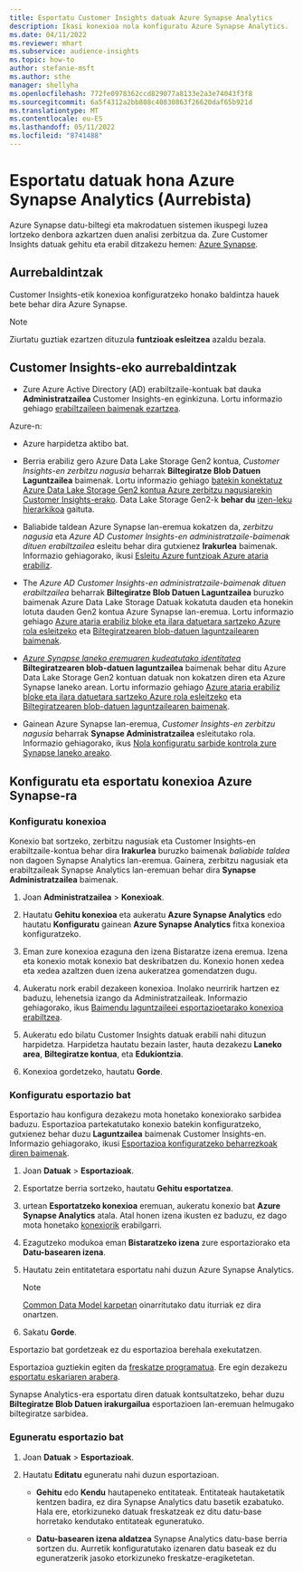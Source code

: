 ```yaml
---
title: Esportatu Customer Insights datuak Azure Synapse Analytics
description: Ikasi konexioa nola konfiguratu Azure Synapse Analytics.
ms.date: 04/11/2022
ms.reviewer: mhart
ms.subservice: audience-insights
ms.topic: how-to
author: stefanie-msft
ms.author: sthe
manager: shellyha
ms.openlocfilehash: 772fe0978362ccd829077a8133e2a3e74043f3f8
ms.sourcegitcommit: 6a5f4312a2bb808c40830863f26620daf65b921d
ms.translationtype: MT
ms.contentlocale: eu-ES
ms.lasthandoff: 05/11/2022
ms.locfileid: "8741488"
---
```

# <a name="export-data-to-azure-synapse-analytics-preview"></a>Esportatu datuak hona Azure Synapse Analytics (Aurrebista)

Azure Synapse datu-biltegi eta makrodatuen sistemen ikuspegi luzea lortzeko denbora azkartzen duen analisi zerbitzua da. Zure Customer Insights datuak gehitu eta erabil ditzakezu hemen: [Azure Synapse](/azure/synapse-analytics/overview-what-is).

## <a name="prerequisites"></a>Aurrebaldintzak

Customer Insights-etik konexioa konfiguratzeko honako baldintza hauek bete behar dira Azure Synapse.

> [!NOTE]
> Ziurtatu guztiak ezartzen dituzula **funtzioak esleitzea** azaldu bezala.  

## <a name="prerequisites-in-customer-insights"></a>Customer Insights-eko aurrebaldintzak

* Zure Azure Active Directory (AD) erabiltzaile-kontuak bat dauka **Administratzailea** Customer Insights-en eginkizuna. Lortu informazio gehiago [erabiltzaileen baimenak ezartzea](permissions.md#assign-roles-and-permissions).

Azure-n: 

- Azure harpidetza aktibo bat.

- Berria erabiliz gero Azure Data Lake Storage Gen2 kontua, *Customer Insights-en zerbitzu nagusia* beharrak **Biltegiratze Blob Datuen Laguntzailea** baimenak. Lortu informazio gehiago [batekin konektatuz Azure Data Lake Storage Gen2 kontua Azure zerbitzu nagusiarekin Customer Insights-erako](connect-service-principal.md). Data Lake Storage Gen2-k **behar du** [izen-leku hierarkikoa](/azure/storage/blobs/data-lake-storage-namespace) gaituta.

- Baliabide taldean Azure Synapse lan-eremua kokatzen da, *zerbitzu nagusia* eta *Azure AD Customer Insights-en administratzaile-baimenak dituen erabiltzailea* esleitu behar dira gutxienez **Irakurlea** baimenak. Informazio gehiagorako, ikusi [Esleitu Azure funtzioak Azure ataria erabiliz](/azure/role-based-access-control/role-assignments-portal).

- The *Azure AD Customer Insights-en administratzaile-baimenak dituen erabiltzailea* beharrak **Biltegiratze Blob Datuen Laguntzailea** buruzko baimenak Azure Data Lake Storage Datuak kokatuta dauden eta honekin lotuta dauden Gen2 kontua Azure Synapse lan-eremua. Lortu informazio gehiago [Azure ataria erabiliz bloke eta ilara datuetara sartzeko Azure rola esleitzeko](/azure/storage/common/storage-auth-aad-rbac-portal) eta [Biltegiratzearen blob-datuen laguntzailearen baimenak](/azure/role-based-access-control/built-in-roles#storage-blob-data-contributor).

- *[Azure Synapse laneko eremuaren kudeatutako identitatea](/azure/synapse-analytics/security/synapse-workspace-managed-identity)* **Biltegiratzearen blob-datuen laguntzailea** baimenak behar ditu Azure Data Lake Storage Gen2 kontuan datuak non kokatzen diren eta Azure Synapse laneko arean. Lortu informazio gehiago [Azure ataria erabiliz bloke eta ilara datuetara sartzeko Azure rola esleitzeko](/azure/storage/common/storage-auth-aad-rbac-portal) eta [Biltegiratzearen blob-datuen laguntzailearen baimenak](/azure/role-based-access-control/built-in-roles#storage-blob-data-contributor).

- Gainean Azure Synapse lan-eremua, *Customer Insights-en zerbitzu nagusia* beharrak **Synapse Administratzailea** esleitutako rola. Informazio gehiagorako, ikus [Nola konfiguratu sarbide kontrola zure Synapse laneko areako](/azure/synapse-analytics/security/how-to-set-up-access-control).

## <a name="set-up-the-connection-and-export-to-azure-synapse"></a>Konfiguratu eta esportatu konexioa Azure Synapse-ra

### <a name="configure-a-connection"></a>Konfiguratu konexioa

Konexio bat sortzeko, zerbitzu nagusiak eta Customer Insights-en erabiltzaile-kontua behar dira **Irakurlea** buruzko baimenak *baliabide taldea* non dagoen Synapse Analytics lan-eremua. Gainera, zerbitzu nagusiak eta erabiltzaileak Synapse Analytics lan-eremuan behar dira **Synapse Administratzailea** baimenak. 

1. Joan **Administratzailea** > **Konexioak**.

1. Hautatu **Gehitu konexioa** eta aukeratu **Azure Synapse Analytics** edo hautatu **Konfiguratu** gainean **Azure Synapse Analytics** fitxa konexioa konfiguratzeko.

1. Eman zure konexioa ezaguna den izena Bistaratze izena eremua. Izena eta konexio motak konexio bat deskribatzen du. Konexio honen xedea eta xedea azaltzen duen izena aukeratzea gomendatzen dugu.

1. Aukeratu nork erabil dezakeen konexioa. Inolako neurririk hartzen ez baduzu, lehenetsia izango da Administratzaileak. Informazio gehiagorako, ikus [Baimendu laguntzaileei esportazioetarako konexioa erabiltzea](connections.md#allow-contributors-to-use-a-connection-for-exports).

1. Aukeratu edo bilatu Customer Insights datuak erabili nahi dituzun harpidetza. Harpidetza hautatu bezain laster, hauta dezakezu **Laneko area**, **Biltegiratze kontua**, eta **Edukiontzia**.

1. Konexioa gordetzeko, hautatu **Gorde**.

### <a name="configure-an-export"></a>Konfiguratu esportazio bat

Esportazio hau konfigura dezakezu mota honetako konexiorako sarbidea baduzu. Esportazioa partekatutako konexio batekin konfiguratzeko, gutxienez behar duzu **Laguntzailea** baimenak Customer Insights-en. Informazio gehiagorako, ikusi [Esportazioa konfiguratzeko beharrezkoak diren baimenak](export-destinations.md#set-up-a-new-export).

1. Joan **Datuak** > **Esportazioak**.

1. Esportatze berria sortzeko, hautatu **Gehitu esportatzea**.

1. urtean **Esportatzeko konexioa** eremuan, aukeratu konexio bat **Azure Synapse Analytics** atala. Atal honen izena ikusten ez baduzu, ez dago mota honetako [konexiorik](connections.md) erabilgarri.

1. Ezagutzeko modukoa eman **Bistaratzeko izena** zure esportaziorako eta **Datu-basearen izena**.

1. Hautatu zein entitatetara esportatu nahi duzun Azure Synapse Analytics.
   > [!NOTE]
   > [Common Data Model karpetan](connect-common-data-model.md) oinarritutako datu iturriak ez dira onartzen.

2. Sakatu **Gorde**.

Esportazio bat gordetzeak ez du esportazioa berehala exekutatzen.

Esportazioa guztiekin egiten da [freskatze programatua](system.md#schedule-tab). Ere egin dezakezu [esportatu eskariaren arabera](export-destinations.md#run-exports-on-demand).

Synapse Analytics-era esportatu diren datuak kontsultatzeko, behar duzu **Biltegiratze Blob Datuen irakurgailua** esportazioen lan-eremuan helmugako biltegiratze sarbidea. 

### <a name="update-an-export"></a>Eguneratu esportazio bat

1. Joan **Datuak** > **Esportazioak**.

1. Hautatu **Editatu** eguneratu nahi duzun esportazioan.

   - **Gehitu** edo **Kendu** hautapeneko entitateak. Entitateak hautaketatik kentzen badira, ez dira Synapse Analytics datu basetik ezabatuko. Hala ere, etorkizuneko datuak freskatzeak ez ditu datu-base horretako kendutako entitateak eguneratuko.

   - **Datu-basearen izena aldatzea** Synapse Analytics datu-base berria sortzen du. Aurretik konfiguratutako izenaren datu baseak ez du eguneratzerik jasoko etorkizuneko freskatze-eragiketetan.
